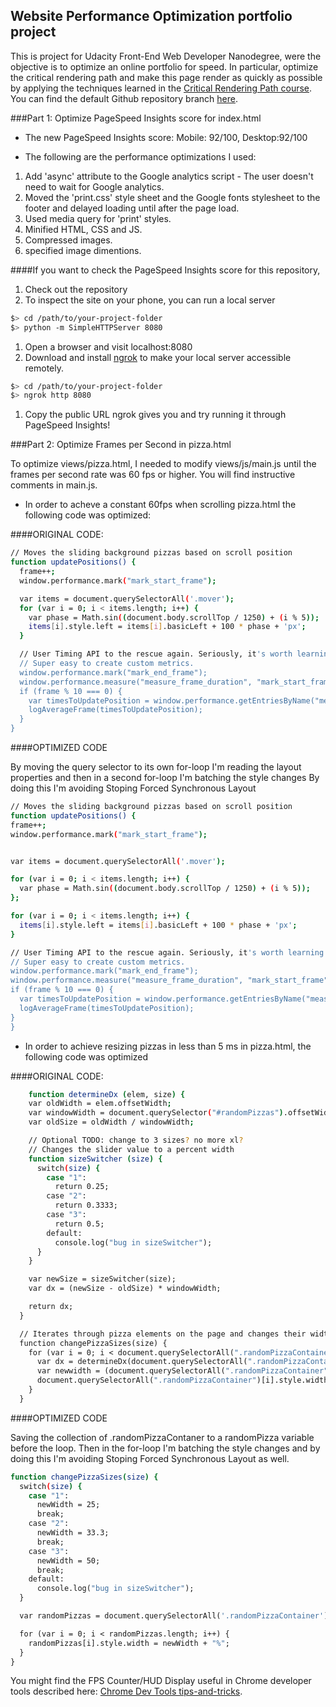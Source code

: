 ## Website Performance Optimization portfolio project

This is project for Udacity Front-End Web Developer Nanodegree, were the objective is to optimize an online portfolio for speed. In particular, optimize the critical rendering path and make this page render as quickly as possible by applying the techniques learned in the [Critical Rendering Path course](https://www.udacity.com/course/ud884). You can find the default Github repository branch [here](https://github.com/udacity/frontend-nanodegree-mobile-portfolio).

###Part 1: Optimize PageSpeed Insights score for index.html

* The new PageSpeed Insights score: Mobile: 92/100, Desktop:92/100

* The following are the performance optimizations I used:

1. Add 'async' attribute to the Google analytics script - The user doesn't need to wait for Google analytics. 
2. Moved the 'print.css' style sheet and the Google fonts stylesheet to the footer and delayed loading until after the page load. 
3. Used media query for 'print' styles.
4. Minified HTML, CSS and JS.
5. Compressed images.
6. specified image dimentions.

####If you want to check the PageSpeed Insights score for this repository,

1. Check out the repository
1. To inspect the site on your phone, you can run a local server

  ```bash
  $> cd /path/to/your-project-folder
  $> python -m SimpleHTTPServer 8080
  ```

1. Open a browser and visit localhost:8080
1. Download and install [ngrok](https://ngrok.com/) to make your local server accessible remotely.

  ``` bash
  $> cd /path/to/your-project-folder
  $> ngrok http 8080
  ```

1. Copy the public URL ngrok gives you and try running it through PageSpeed Insights!


###Part 2: Optimize Frames per Second in pizza.html

To optimize views/pizza.html, I needed to modify views/js/main.js until the frames per second rate was 60 fps or higher. You will find instructive comments in main.js. 

* In order to acheve a constant 60fps when scrolling pizza.html the following code was optimized:

####ORIGINAL CODE:

```bash
// Moves the sliding background pizzas based on scroll position
function updatePositions() {
  frame++;
  window.performance.mark("mark_start_frame");

  var items = document.querySelectorAll('.mover');
  for (var i = 0; i < items.length; i++) {
    var phase = Math.sin((document.body.scrollTop / 1250) + (i % 5));
    items[i].style.left = items[i].basicLeft + 100 * phase + 'px';
  }

  // User Timing API to the rescue again. Seriously, it's worth learning.
  // Super easy to create custom metrics.
  window.performance.mark("mark_end_frame");
  window.performance.measure("measure_frame_duration", "mark_start_frame", "mark_end_frame");
  if (frame % 10 === 0) {
    var timesToUpdatePosition = window.performance.getEntriesByName("measure_frame_duration");
    logAverageFrame(timesToUpdatePosition);
  }
}
  ```

####OPTIMIZED CODE

By moving the query selector to its own for-loop I'm reading the layout properties and then in a second for-loop I'm batching the style changes
By doing this I'm avoiding Stoping Forced Synchronous Layout

  ```bash
  // Moves the sliding background pizzas based on scroll position
function updatePositions() {
  frame++;
  window.performance.mark("mark_start_frame");


  var items = document.querySelectorAll('.mover');

  for (var i = 0; i < items.length; i++) {
    var phase = Math.sin((document.body.scrollTop / 1250) + (i % 5));
  };

  for (var i = 0; i < items.length; i++) {
    items[i].style.left = items[i].basicLeft + 100 * phase + 'px';
  }

  // User Timing API to the rescue again. Seriously, it's worth learning.
  // Super easy to create custom metrics.
  window.performance.mark("mark_end_frame");
  window.performance.measure("measure_frame_duration", "mark_start_frame", "mark_end_frame");
  if (frame % 10 === 0) {
    var timesToUpdatePosition = window.performance.getEntriesByName("measure_frame_duration");
    logAverageFrame(timesToUpdatePosition);
  }
}
  ```
* In order to achieve resizing pizzas in less than 5 ms in pizza.html, the following code was optimized

####ORIGINAL CODE:

```bash
    function determineDx (elem, size) {
    var oldWidth = elem.offsetWidth;
    var windowWidth = document.querySelector("#randomPizzas").offsetWidth;
    var oldSize = oldWidth / windowWidth;

    // Optional TODO: change to 3 sizes? no more xl?
    // Changes the slider value to a percent width
    function sizeSwitcher (size) {
      switch(size) {
        case "1":
          return 0.25;
        case "2":
          return 0.3333;
        case "3":
          return 0.5;
        default:
          console.log("bug in sizeSwitcher");
      }
    }

    var newSize = sizeSwitcher(size);
    var dx = (newSize - oldSize) * windowWidth;

    return dx;
  }

  // Iterates through pizza elements on the page and changes their widths
  function changePizzaSizes(size) {
    for (var i = 0; i < document.querySelectorAll(".randomPizzaContainer").length; i++) {
      var dx = determineDx(document.querySelectorAll(".randomPizzaContainer")[i], size);
      var newwidth = (document.querySelectorAll(".randomPizzaContainer")[i].offsetWidth + dx) + 'px';
      document.querySelectorAll(".randomPizzaContainer")[i].style.width = newwidth;
    }
  }
  ```

####OPTIMIZED CODE

Saving the collection of .randomPizzaContaner to a randomPizza variable before the loop. 
Then in the for-loop I'm batching the style changes and by doing this I'm avoiding Stoping Forced Synchronous Layout as well.

  ```bash
  function changePizzaSizes(size) {
    switch(size) {
      case "1":
        newWidth = 25;
        break;
      case "2":
        newWidth = 33.3;
        break;
      case "3":
        newWidth = 50;
        break;
      default:
        console.log("bug in sizeSwitcher");
    }

    var randomPizzas = document.querySelectorAll('.randomPizzaContainer');

    for (var i = 0; i < randomPizzas.length; i++) {
      randomPizzas[i].style.width = newWidth + "%";
    }
  }
  ```

You might find the FPS Counter/HUD Display useful in Chrome developer tools described here: [Chrome Dev Tools tips-and-tricks](https://developer.chrome.com/devtools/docs/tips-and-tricks).

